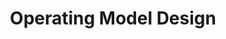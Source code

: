 ---
title:  "Operating Model Design"
layout: services
categories: [Organization-and-Human-Capital]
intro: The right operating model can mean the difference between success and failure. SLKone’s approach to operating model design can take many shapes, ranging from a narrow functional focus to a holistic perspective addressing the entire business. No matter the size and scope of a transformation, all projects have some commonality; they will impact (and hopefully adequately address) People, Processes, and Technology.  Our approach seeks to ensure roles are clear, interactions are easily enabled and organizations are focused on activities that drive enterprise value.
---